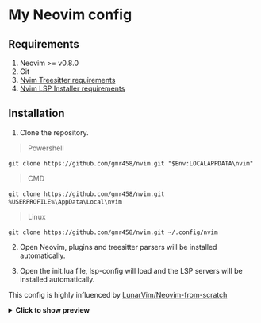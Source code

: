 # My Neovim config

## Requirements

1. Neovim >= v0.8.0
2. Git
3. [Nvim Treesitter requirements](https://github.com/nvim-treesitter/nvim-treesitter#requirements)
3. [Nvim LSP Installer requirements](https://github.com/williamboman/nvim-lsp-installer#installation)

## Installation

1. Clone the repository.

> Powershell

```shell
git clone https://github.com/gmr458/nvim.git "$Env:LOCALAPPDATA\nvim"
```

> CMD

```shell
git clone https://github.com/gmr458/nvim.git %USERPROFILE%\AppData\Local\nvim
```

> Linux

```shell
git clone https://github.com/gmr458/nvim.git ~/.config/nvim
```

2. Open Neovim, plugins and treesitter parsers will be installed automatically.

3. Open the init.lua file, lsp-config will load and the LSP servers will be installed automatically.

This config is highly influenced by [LunarVim/Neovim-from-scratch](https://github.com/LunarVim/Neovim-from-scratch)

<details><summary><b>Click to show preview</b></summary>

### [Catppuccin](https://github.com/catppuccin/nvim)
![catppuccin_mocha01](./screenshots/catppuccin_mocha01.png)
![catppuccin_mocha02](./screenshots/catppuccin_mocha02.png)

### [Enfocado](https://github.com/wuelnerdotexe/vim-enfocado)
![enfocado01](./screenshots/enfocado01.png)
![enfocado02](./screenshots/enfocado02.png)

### [GitHub Dark Default](https://github.com/projekt0n/github-nvim-theme)
![enfocado01](./screenshots/github_dark_default01.png)
![enfocado02](./screenshots/github_dark_default02.png)

### [Kanagawa](https://github.com/rebelot/kanagawa.nvim)
![kanagawa01](./screenshots/kanagawa01.png)
![kanagawa02](./screenshots/kanagawa02.png)

### [Material Ocean Deep](https://github.com/marko-cerovac/material.nvim)
![material_deep_ocean01](./screenshots/material_deep_ocean01.png)
![material_deep_ocean02](./screenshots/material_deep_ocean02.png)

### [OneDark Deep](https://github.com/navarasu/onedark.nvim)
![onedark_deep01](./screenshots/onedark_deep01.png)
![onedark_deep02](./screenshots/onedark_deep02.png)

</details>
